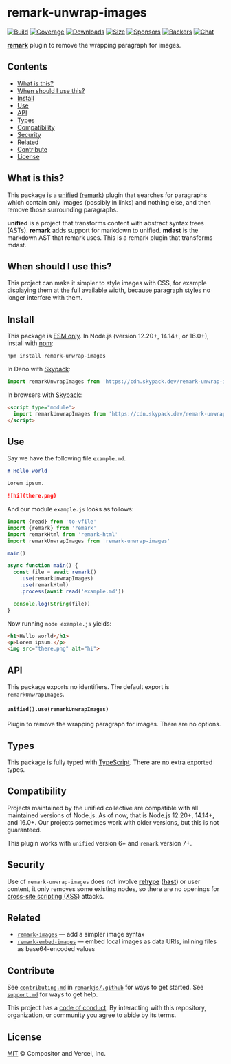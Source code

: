 # remark-unwrap-images

[![Build][build-badge]][build]
[![Coverage][coverage-badge]][coverage]
[![Downloads][downloads-badge]][downloads]
[![Size][size-badge]][size]
[![Sponsors][sponsors-badge]][collective]
[![Backers][backers-badge]][collective]
[![Chat][chat-badge]][chat]

**[remark][]** plugin to remove the wrapping paragraph for images.

## Contents

*   [What is this?](#what-is-this)
*   [When should I use this?](#when-should-i-use-this)
*   [Install](#install)
*   [Use](#use)
*   [API](#api)
*   [Types](#types)
*   [Compatibility](#compatibility)
*   [Security](#security)
*   [Related](#related)
*   [Contribute](#contribute)
*   [License](#license)

## What is this?

This package is a [unified][] ([remark][]) plugin that searches for paragraphs
which contain only images (possibly in links) and nothing else, and then remove
those surrounding paragraphs.

**unified** is a project that transforms content with abstract syntax trees
(ASTs).
**remark** adds support for markdown to unified.
**mdast** is the markdown AST that remark uses.
This is a remark plugin that transforms mdast.

## When should I use this?

This project can make it simpler to style images with CSS, for example
displaying them at the full available width, because paragraph styles no longer
interfere with them.

## Install

This package is [ESM only](https://gist.github.com/sindresorhus/a39789f98801d908bbc7ff3ecc99d99c).
In Node.js (version 12.20+, 14.14+, or 16.0+), install with [npm][]:

```sh
npm install remark-unwrap-images
```

In Deno with [Skypack][]:

```js
import remarkUnwrapImages from 'https://cdn.skypack.dev/remark-unwrap-images@3?dts'
```

In browsers with [Skypack][]:

```html
<script type="module">
  import remarkUnwrapImages from 'https://cdn.skypack.dev/remark-unwrap-images@3?min'
</script>
```

## Use

Say we have the following file `example.md`.

```markdown
# Hello world

Lorem ipsum.

![hi](there.png)
```

And our module `example.js` looks as follows:

```js
import {read} from 'to-vfile'
import {remark} from 'remark'
import remarkHtml from 'remark-html'
import remarkUnwrapImages from 'remark-unwrap-images'

main()

async function main() {
  const file = await remark()
    .use(remarkUnwrapImages)
    .use(remarkHtml)
    .process(await read('example.md'))

  console.log(String(file))
}
```

Now running `node example.js` yields:

```html
<h1>Hello world</h1>
<p>Lorem ipsum.</p>
<img src="there.png" alt="hi">
```

## API

This package exports no identifiers.
The default export is `remarkUnwrapImages`.

#### `unified().use(remarkUnwrapImages)`

Plugin to remove the wrapping paragraph for images.
There are no options.

## Types

This package is fully typed with [TypeScript][].
There are no extra exported types.

## Compatibility

Projects maintained by the unified collective are compatible with all maintained
versions of Node.js.
As of now, that is Node.js 12.20+, 14.14+, and 16.0+.
Our projects sometimes work with older versions, but this is not guaranteed.

This plugin works with `unified` version 6+ and `remark` version 7+.

## Security

Use of `remark-unwrap-images` does not involve **[rehype][]** (**[hast][]**) or
user content, it only removes some existing nodes, so there are no openings for
[cross-site scripting (XSS)][xss] attacks.

## Related

*   [`remark-images`](https://github.com/remarkjs/remark-images)
    — add a simpler image syntax
*   [`remark-embed-images`](https://github.com/remarkjs/remark-embed-images)
    — embed local images as data URIs, inlining files as base64-encoded values

## Contribute

See [`contributing.md`][contributing] in [`remarkjs/.github`][health] for ways
to get started.
See [`support.md`][support] for ways to get help.

This project has a [code of conduct][coc].
By interacting with this repository, organization, or community you agree to
abide by its terms.

## License

[MIT][license] © Compositor and Vercel, Inc.

<!-- Definitions -->

[build-badge]: https://github.com/remarkjs/remark-unwrap-images/workflows/main/badge.svg

[build]: https://github.com/remarkjs/remark-unwrap-images/actions

[coverage-badge]: https://img.shields.io/codecov/c/github/remarkjs/remark-unwrap-images.svg

[coverage]: https://codecov.io/github/remarkjs/remark-unwrap-images

[downloads-badge]: https://img.shields.io/npm/dm/remark-unwrap-images.svg

[downloads]: https://www.npmjs.com/package/remark-unwrap-images

[size-badge]: https://img.shields.io/bundlephobia/minzip/remark-unwrap-images.svg

[size]: https://bundlephobia.com/result?p=remark-unwrap-images

[sponsors-badge]: https://opencollective.com/unified/sponsors/badge.svg

[backers-badge]: https://opencollective.com/unified/backers/badge.svg

[collective]: https://opencollective.com/unified

[chat-badge]: https://img.shields.io/badge/chat-discussions-success.svg

[chat]: https://github.com/remarkjs/remark/discussions

[npm]: https://docs.npmjs.com/cli/install

[skypack]: https://www.skypack.dev

[health]: https://github.com/remarkjs/.github

[contributing]: https://github.com/remarkjs/.github/blob/HEAD/contributing.md

[support]: https://github.com/remarkjs/.github/blob/HEAD/support.md

[coc]: https://github.com/remarkjs/.github/blob/HEAD/code-of-conduct.md

[license]: license

[remark]: https://github.com/remarkjs/remark

[unified]: https://github.com/unifiedjs/unified

[xss]: https://en.wikipedia.org/wiki/Cross-site_scripting

[typescript]: https://www.typescriptlang.org

[rehype]: https://github.com/rehypejs/rehype

[hast]: https://github.com/syntax-tree/hast
